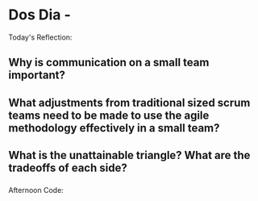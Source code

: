 # Dos Dia - 

Today's Reflection: 

## Why is communication on a small team important?

### 

## What adjustments from traditional sized scrum teams need to be made to use the agile methodology effectively in a small team?

### 

## What is the unattainable triangle? What are the tradeoffs of each side?

### 



Afternoon Code: 